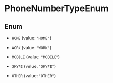 

# PhoneNumberTypeEnum

## Enum


* `HOME` (value: `"HOME"`)

* `WORK` (value: `"WORK"`)

* `MOBILE` (value: `"MOBILE"`)

* `SKYPE` (value: `"SKYPE"`)

* `OTHER` (value: `"OTHER"`)



